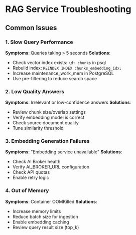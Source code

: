 # RAG Service Troubleshooting

## Common Issues

### 1. Slow Query Performance

**Symptoms**: Queries taking > 5 seconds
**Solutions**:

- Check vector index exists: `\d+ chunks` in psql
- Rebuild index: `REINDEX INDEX chunks_embedding_idx;`
- Increase maintenance_work_mem in PostgreSQL
- Use pre-filtering to reduce search space

### 2. Low Quality Answers

**Symptoms**: Irrelevant or low-confidence answers
**Solutions**:

- Review chunk size/overlap settings
- Verify embedding model is correct
- Check source document quality
- Tune similarity threshold

### 3. Embedding Generation Failures

**Symptoms**: "Embedding service unavailable"
**Solutions**:

- Check AI Broker health
- Verify AI_BROKER_URL configuration
- Check API quotas
- Enable retry logic

### 4. Out of Memory

**Symptoms**: Container OOMKilled
**Solutions**:

- Increase memory limits
- Reduce batch size for ingestion
- Enable embedding caching
- Review query result size (top_k)
